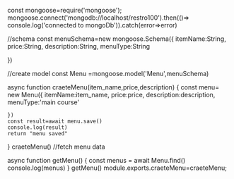 const mongoose=require('mongoose');
mongoose.connect('mongodb://localhost/restro100').then(()=>
console.log('connected to mongoDb')).catch(error=>error)

//schema
const menuSchema=new mongoose.Schema({
itemName:String,
price:String,
description:String,
menuType:String

})

//create model
const Menu =mongoose.model('Menu',menuSchema)


async function craeteMenu(item_name,price,description)
{
    const menu= new Menu({
        itemName:item_name,
        price:price,
        description:description,
        menuType:'main course'

    
    })
    const result=await menu.save()
    console.log(result)
    return "menu saved"

}
craeteMenu()
//fetch menu data 

async  function getMenu()
{
    const menus = await Menu.find()
    console.log(menus)
}
getMenu()
module.exports.craeteMenu=craeteMenu;
